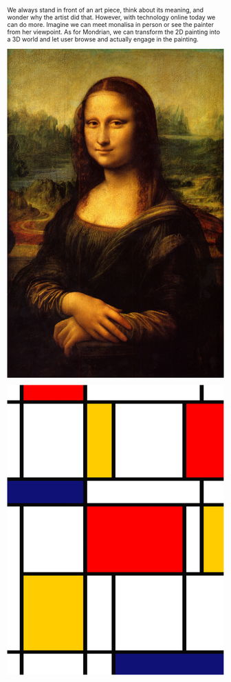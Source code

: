 We always stand in front of an art piece, think about its meaning, and wonder why the artist did that. However, with technology online today we can do more. Imagine we can meet monalisa in person or see the painter from her viewpoint. As for Mondrian, we can transform the 2D painting into a 3D world and let user browse and actually engage in the painting. 

![Mona Lisa](/project_images/monalisa.jpg "Mona Lisa")

![Mondrian](/project_images/mondrian.jpg "Mondrian")


